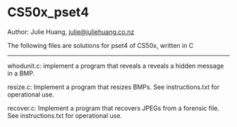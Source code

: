 # CS50x_pset4
Author: Julie Huang, julie@juliehuang.co.nz

The following files are solutions for pset4 of CS50x, written in C

________________________________________________________________________________

whodunit.c: implement a program that reveals a reveals a hidden message in a BMP.

resize.c: Implement a program that resizes BMPs.
See instructions.txt for operational use.

recover.c: Implement a program that recovers JPEGs from a forensic file.
See instructions.txt for operational use.
